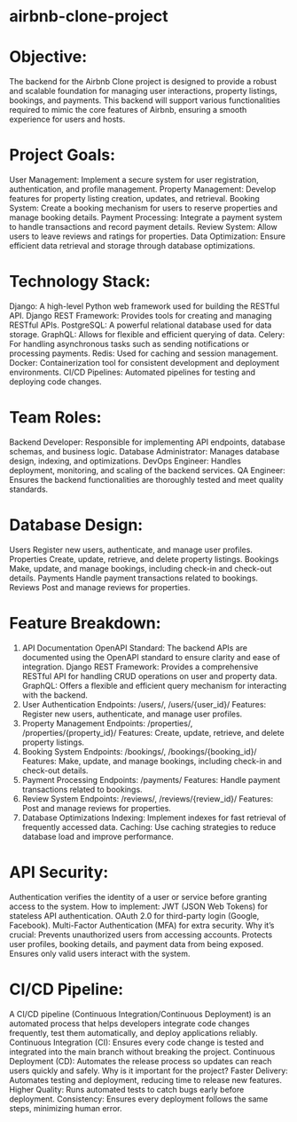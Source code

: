 # airbnb-clone-project
# Objective:

The backend for the Airbnb Clone project is designed to provide a robust and scalable foundation for managing user interactions, property listings, bookings, and payments. This backend will support various functionalities required to mimic the core features of Airbnb, ensuring a smooth experience for users and hosts.

# Project Goals:

User Management: Implement a secure system for user registration, authentication, and profile management.
Property Management: Develop features for property listing creation, updates, and retrieval.
Booking System: Create a booking mechanism for users to reserve properties and manage booking details.
Payment Processing: Integrate a payment system to handle transactions and record payment details.
Review System: Allow users to leave reviews and ratings for properties.
Data Optimization: Ensure efficient data retrieval and storage through database optimizations.

# Technology Stack:

Django: A high-level Python web framework used for building the RESTful API.
Django REST Framework: Provides tools for creating and managing RESTful APIs.
PostgreSQL: A powerful relational database used for data storage.
GraphQL: Allows for flexible and efficient querying of data.
Celery: For handling asynchronous tasks such as sending notifications or processing payments.
Redis: Used for caching and session management.
Docker: Containerization tool for consistent development and deployment environments.
CI/CD Pipelines: Automated pipelines for testing and deploying code changes.

# Team Roles:

Backend Developer: Responsible for implementing API endpoints, database schemas, and business logic.
Database Administrator: Manages database design, indexing, and optimizations.
DevOps Engineer: Handles deployment, monitoring, and scaling of the backend services.
QA Engineer: Ensures the backend functionalities are thoroughly tested and meet quality standards.

# Database Design:

Users Register new users, authenticate, and manage user profiles.
Properties Create, update, retrieve, and delete property listings.
Bookings Make, update, and manage bookings, including check-in and check-out details.
Payments Handle payment transactions related to bookings.
Reviews Post and manage reviews for properties.

# Feature Breakdown:

1. API Documentation
OpenAPI Standard: The backend APIs are documented using the OpenAPI standard to ensure clarity and ease of integration.
Django REST Framework: Provides a comprehensive RESTful API for handling CRUD operations on user and property data.
GraphQL: Offers a flexible and efficient query mechanism for interacting with the backend.
2. User Authentication
Endpoints: /users/, /users/{user_id}/
Features: Register new users, authenticate, and manage user profiles.
3. Property Management
Endpoints: /properties/, /properties/{property_id}/
Features: Create, update, retrieve, and delete property listings.
4. Booking System
Endpoints: /bookings/, /bookings/{booking_id}/
Features: Make, update, and manage bookings, including check-in and check-out details.
5. Payment Processing
Endpoints: /payments/
Features: Handle payment transactions related to bookings.
6. Review System
Endpoints: /reviews/, /reviews/{review_id}/
Features: Post and manage reviews for properties.
7. Database Optimizations
Indexing: Implement indexes for fast retrieval of frequently accessed data.
Caching: Use caching strategies to reduce database load and improve performance.

# API Security:

Authentication verifies the identity of a user or service before granting access to the system.
How to implement:
JWT (JSON Web Tokens) for stateless API authentication.
OAuth 2.0 for third-party login (Google, Facebook).
Multi-Factor Authentication (MFA) for extra security.
Why it’s crucial:
Prevents unauthorized users from accessing accounts.
Protects user profiles, booking details, and payment data from being exposed.
Ensures only valid users interact with the system.

# CI/CD Pipeline:

A CI/CD pipeline (Continuous Integration/Continuous Deployment) is an automated process that helps developers integrate code changes frequently, test them automatically, and deploy applications reliably.
Continuous Integration (CI): Ensures every code change is tested and integrated into the main branch without breaking the project.
Continuous Deployment (CD): Automates the release process so updates can reach users quickly and safely.
Why is it important for the project?
Faster Delivery: Automates testing and deployment, reducing time to release new features.
Higher Quality: Runs automated tests to catch bugs early before deployment.
Consistency: Ensures every deployment follows the same steps, minimizing human error.
